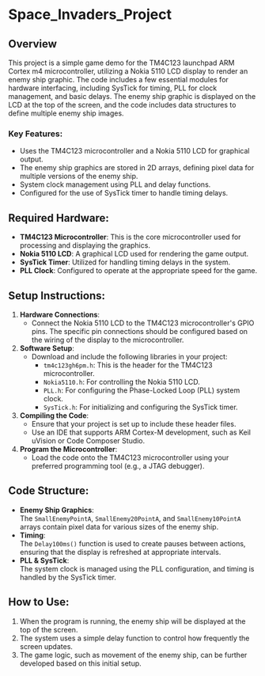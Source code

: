 # Space_Invaders_Project

## Overview
This project is a simple game demo for the TM4C123 launchpad ARM Cortex m4 microcontroller, utilizing a Nokia 5110 LCD display to render an enemy ship graphic. The code includes a few essential modules for hardware interfacing, including SysTick for timing, PLL for clock management, and basic delays. The enemy ship graphic is displayed on the LCD at the top of the screen, and the code includes data structures to define multiple enemy ship images.

### Key Features:
- Uses the TM4C123 microcontroller and a Nokia 5110 LCD for graphical output.
- The enemy ship graphics are stored in 2D arrays, defining pixel data for multiple versions of the enemy ship.
- System clock management using PLL and delay functions.
- Configured for the use of SysTick timer to handle timing delays.

## Required Hardware:
- **TM4C123 Microcontroller**: This is the core microcontroller used for processing and displaying the graphics.
- **Nokia 5110 LCD**: A graphical LCD used for rendering the game output.
- **SysTick Timer**: Utilized for handling timing delays in the system.
- **PLL Clock**: Configured to operate at the appropriate speed for the game.

## Setup Instructions:
1. **Hardware Connections**:  
   - Connect the Nokia 5110 LCD to the TM4C123 microcontroller's GPIO pins. The specific pin connections should be configured based on the wiring of the display to the microcontroller.
2. **Software Setup**:  
   - Download and include the following libraries in your project:
     - `tm4c123gh6pm.h`: This is the header for the TM4C123 microcontroller.
     - `Nokia5110.h`: For controlling the Nokia 5110 LCD.
     - `PLL.h`: For configuring the Phase-Locked Loop (PLL) system clock.
     - `SysTick.h`: For initializing and configuring the SysTick timer.
3. **Compiling the Code**:  
   - Ensure that your project is set up to include these header files.
   - Use an IDE that supports ARM Cortex-M development, such as Keil uVision or Code Composer Studio.
4. **Program the Microcontroller**:  
   - Load the code onto the TM4C123 microcontroller using your preferred programming tool (e.g., a JTAG debugger).

## Code Structure:
- **Enemy Ship Graphics**:  
   The `SmallEnemyPointA`, `SmallEnemy20PointA`, and `SmallEnemy10PointA` arrays contain pixel data for various sizes of the enemy ship.
- **Timing**:  
   The `Delay100ms()` function is used to create pauses between actions, ensuring that the display is refreshed at appropriate intervals.
- **PLL & SysTick**:  
   The system clock is managed using the PLL configuration, and timing is handled by the SysTick timer.

## How to Use:
1. When the program is running, the enemy ship will be displayed at the top of the screen.
2. The system uses a simple delay function to control how frequently the screen updates.
3. The game logic, such as movement of the enemy ship, can be further developed based on this initial setup.
